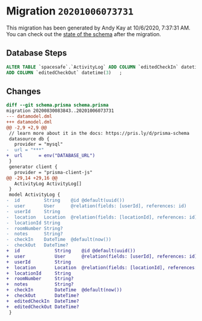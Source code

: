 # Migration `20201006073731`

This migration has been generated by Andy Kay at 10/6/2020, 7:37:31 AM.
You can check out the [state of the schema](./schema.prisma) after the migration.

## Database Steps

```sql
ALTER TABLE `spacesafe`.`ActivityLog` ADD COLUMN `editedCheckIn` datetime(3)   ,
ADD COLUMN `editedCheckOut` datetime(3)   ;
```

## Changes

```diff
diff --git schema.prisma schema.prisma
migration 20200830083843..20201006073731
--- datamodel.dml
+++ datamodel.dml
@@ -2,9 +2,9 @@
 // learn more about it in the docs: https://pris.ly/d/prisma-schema
 datasource db {
   provider = "mysql"
-  url = "***"
+  url      = env("DATABASE_URL")
 }
 generator client {
   provider = "prisma-client-js"
@@ -29,14 +29,16 @@
   ActivityLog ActivityLog[]
 }
 model ActivityLog {
-  id         String    @id @default(uuid())
-  user       User      @relation(fields: [userId], references: id)
-  userId     String
-  location   Location  @relation(fields: [locationId], references: id)
-  locationId String
-  roomNumber String?
-  notes      String?
-  checkIn    DateTime  @default(now())
-  checkOut   DateTime?
+  id             String    @id @default(uuid())
+  user           User      @relation(fields: [userId], references: id)
+  userId         String
+  location       Location  @relation(fields: [locationId], references: id)
+  locationId     String
+  roomNumber     String?
+  notes          String?
+  checkIn        DateTime  @default(now())
+  checkOut       DateTime?
+  editedCheckIn  DateTime?
+  editedCheckOut DateTime?
 }
```


